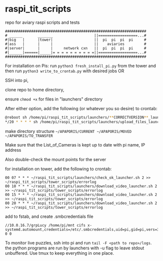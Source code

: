 # raspi_tit_scripts
repo for aviary raspi scripts and tests
```
#################################################################
# ______       _______                   ||==================...#
#|big   |      |tower|                   ||  pi  pi  pi  pi     #
#|ass   |      |     |                   ||    aviaries         #
#|server|      |     |     network cxn   ||  pi  pi  pi  pi     #
#|______|======|_____|= = = = = = = = = =||==================...#
#################################################################
```
For installation on Pis:
run  ```python3 fresh_install_pi.py``` from the tower
and then run ```python3 write_to_crontab.py``` with desired jobs
OR

SSH into pi,

clone repo to home directory,

ensure ```chmod +x``` for files in "launchers" directory

After either option, add the following (or whatever you so desire) to crontab:
```bash
@reboot sh /home/pi/raspi_tit_scripts/launchers/**CORRECTVERSION**_launcher.sh 2 >> /home/pi/raspi_tit_scripts/logs/puzzle_errorlog
*/20 * * * * sh /home/pi/raspi_tit_scripts/launchers/upload_files_launcher.sh 2 >> /home/pi/raspi_tit_scripts/logs/upload_errorlog
```
make directory structure ```~/APAPORIS/CURRENT ~/APAPORIS/MOVED ~/APAPORIS/TO_TRANSFER```

Make sure that the List_of_Cameras is kept up to date with pi name, IP address

Also double-check the mount points for the server

for installation on tower, add the following to crontab:
```
00 07 * * * ~/raspi_tit_scripts/launchers/check_ok_launcher.sh 2 >> ~/raspi_tit_scripts/tower_scripts/errorlog
00 10 * * * ~/raspi_tit_scripts/launchers/download_video_launcher.sh 2 >> ~/raspi_tit_scripts/tower_scripts/errorlog
00 15 * * * ~/raspi_tit_scripts/launchers/download_video_launcher.sh 2 >> ~/raspi_tit_scripts/tower_scripts/errorlog
00 20 * * * ~/raspi_tit_scripts/launchers/download_video_launcher.sh 2 >> ~/raspi_tit_scripts/tower_scripts/errorlog
```

add to fstab, and create .smbcredentials file
```
//10.0.16.7/grpLucy /home/pi/mnt cifs x-systemd.automount,credentials=/etc/.smbcredentials,uid=pi,gid=pi,vers=3.0 0 0
```

To monitor live puzzles, ssh into pi and run ```tail -F <path to repo>/logs```. the python programs are run by launchers with -u flag to leave stdout unbuffered. Use tmux to keep everything in one place.
